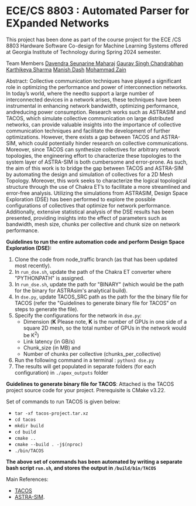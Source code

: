 # ECE/CS 8803 : Automated Parser for EXpanded Networks

This project has been done as part of the course project for the ECE /CS 8803 Hardware Software Co-design for Machine Learning Systems offered at Georgia Institute of Technology during Spring 2024 semester.

Team Members
[Davendra Seunarine Maharaj](https://github.com/davendramaharaj1)
[Gaurav Singh Chandrabhan](https://github.com/Gauravchandrabhan)
[Karthikeya Sharma](https://github.com/KarthikeyaSharma16)
[Manish Dash](https://github.com/manishdash123)
[Mohammad Zain](https://github.com/MZain-electro)

Abstract:
Collective communication techniques have played a significant role in optimizing the performance and power of interconnection networks. In today’s world, where the needto support a large number of interconnected devices in a network arises, these techniques have been instrumental in enhancing network bandwidth, optimizing performance, andreducing power consumption. Research works such as ASTRASIM and TACOS, which simulate collective communication on large distributed networks, can provide valuable insights into the importance of collective communication techniques and facilitate the development of further optimizations. However, there exists a gap between TACOS and ASTRA-SIM, which could potentially hinder research on collective communications. Moreover, since TACOS can synthesize collectives for arbitrary network topologies, the engineering effort to characterize these topologies to the system layer of ASTRA-SIM is both cumbersome and error-prone. As such, the aim of this work is to bridge the gap between TACOS and ASTRA-SIM by automating the design and simulation of collectives for a 2D Mesh Topology. Moreover, this work seeks to characterize the logical topological structure through the use of Chakra ET’s to facilitate a more streamlined and error-free analysis. Utilizing the simulations from ASTRASIM, Design Space Exploration (DSE) has been performed to explore the possible configurations of collectives that optimize for network performance. Additionally, extensive statistical analysis of the DSE results has been presented, providing insights into the effect of parameters such as bandwidth, mesh size, chunks per collective and chunk size on network performance.


**Guidelines to run the entire automation code and perform Design Space Exploration (DSE):**

1) Clone the code from node_traffic branch (as that has been updated most recently).
2) In `run_dse.sh`, update the path of the Chakra ET converter where "PYTHONPATH" is assigned.  
3) In `run_dse.sh`, update the path for "BINARY" (which would be the path for the binary for ASTRAsim's analytical build).
4) In `dse.py`, update TACOS_SRC path as the path for the the binary file for TACOS (refer the "Guidelines to generate binary file for TACOS" on steps to generate the file).  
5) Specify the configurations for the network in `dse.py`:
   * Dimension (**K** Please note, **K** is the number of GPUs in one side of a square 2D mesh, so the total number of GPUs in the network would be K<sup>2</sup>)
   * Link latency (in GB/s)
   * Chunk_size (in MB) and
   * Number of chunks per collective (chunks_per_collective)  
7) Run the following command in a terminal : `python3 dse.py`
8) The results will get populated in separate folders (for each configuration) in `./apex_outputs` folder

**Guidelines to generate binary file for TACOS**:
Attached is the TACOS project source code for your project. Prerequisite is CMake v3.22. 

Set of commands to run TACOS is given below:
* `tar -xf tacos-project.tar.xz`
* `cd tacos`
* `mkdir build`
* `cd build`
* `cmake ..`
* `cmake --build . -j$(nproc)`
* `./bin/TACOS`

**The above set of commands has been automated by writing a separate bash script `run.sh`, and stores the output in `/build/bin/TACOS`**


Main References:

* [TACOS](https://arxiv.org/abs/2304.05301)
* [ASTRA-SIM](https://astra-sim.github.io/).

